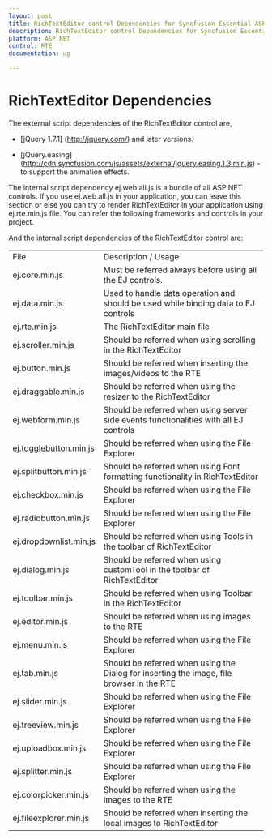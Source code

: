 ```yaml
---
layout: post
title: RichTextEditor control Dependencies for Syncfusion Essential ASP.NET
description: RichTextEditor control Dependencies for Syncfusion Essential ASP.NET.
platform: ASP.NET
control: RTE
documentation: ug

---
```

# RichTextEditor Dependencies 

The external script dependencies of the RichTextEditor control are,

* [jQuery 1.7.1] (http://jquery.com/) and later versions.

* [jQuery.easing] (http://cdn.syncfusion.com/js/assets/external/jquery.easing.1.3.min.js) - to support the animation effects.

The internal script dependency ej.web.all.js is a bundle of all ASP.NET controls. If you use ej.web.all.js in your application, you can leave this section or else you can try to render RichTextEditor in your application using ej.rte.min.js file. You can refer the following frameworks and controls in your project.

And the internal script dependencies of the RichTextEditor control are:

<table>
<tr>
<td>
File<br/></td><td>
Description / Usage<br/></td></tr>
<tr>
<td>
ej.core.min.js<br/></td><td>
Must be referred always before using all the EJ controls.<br/></td></tr>
<tr>
<td>
ej.data.min.js<br/></td><td>
Used to handle data operation and should be used while binding data to EJ controls<br/></td></tr>
<tr>
<td>
ej.rte.min.js<br/></td><td>
The RichTextEditor main file<br/></td></tr>
<tr>
<td>
ej.scroller.min.js<br/></td><td>
Should be referred when using scrolling in the RichTextEditor<br/></td></tr>
<tr>
<td>
ej.button.min.js<br/></td><td>
Should be referred when inserting the images/videos to the RTE<br/></td></tr>
<tr>
<td>
ej.draggable.min.js<br/></td><td>
Should be referred when using the resizer to the RichTextEditor<br/></td></tr>
<tr>
<td>
ej.webform.min.js<br/></td><td>
Should be referred when using server side events functionalities with all EJ controls<br/></td></tr>
<tr>
<td>
ej.togglebutton.min.js<br/></td><td>
Should be referred when using the File Explorer<br/></td></tr>
<tr>
<td>
ej.splitbutton.min.js<br/></td><td>
Should be referred when using Font formatting functionality in RichTextEditor<br/></td></tr>
<tr>
<td>
ej.checkbox.min.js<br/></td><td>
Should be referred when using the File Explorer<br/></td></tr>
<tr>
<td>
ej.radiobutton.min.js<br/></td><td>
Should be referred when using the File Explorer<br/></td></tr>
<tr>
<td>
ej.dropdownlist.min.js<br/></td><td>
Should be referred when using Tools in the toolbar of RichTextEditor<br/></td></tr>
<tr>
<td>
ej.dialog.min.js<br/></td><td>
Should be referred when using customTool in the toolbar of RichTextEditor<br/></td></tr>
<tr>
<td>
ej.toolbar.min.js<br/></td><td>
Should be referred when using Toolbar in the RichTextEditor<br/></td></tr>
<tr>
<td>
ej.editor.min.js<br/></td><td>
Should be referred when using images to the RTE<br/></td></tr>
<tr>
<td>
ej.menu.min.js<br/></td><td>
Should be referred when using the File Explorer<br/></td></tr>
<tr>
<td>
ej.tab.min.js<br/></td><td>
Should be referred when using the Dialog for inserting the image, file browser in the RTE<br/></td></tr>
<tr>
<td>
ej.slider.min.js<br/></td><td>
Should be referred when using the File Explorer<br/></td></tr>
<tr>
<td>
ej.treeview.min.js<br/></td><td>
Should be referred when using the File Explorer<br/></td></tr>
<tr>
<td>
ej.uploadbox.min.js<br/></td><td>
Should be referred when using the File Explorer<br/></td></tr>
<tr>
<td>
ej.splitter.min.js<br/></td><td>
Should be referred when using the File Explorer<br/></td></tr>
<tr>
<td>
ej.colorpicker.min.js<br/></td><td>
Should be referred when using the images to the RTE<br/></td></tr>
<tr>
<td>
ej.fileexplorer.min.js<br/></td><td>
Should be referred when inserting the local images to RichTextEditor<br/></td></tr>
</table>
